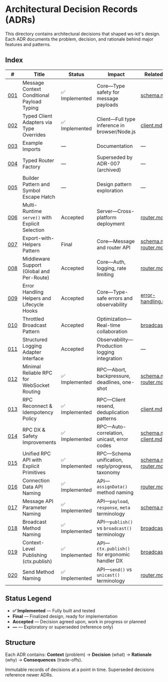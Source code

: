 # Architectural Decision Records (ADRs)

This directory contains architectural decisions that shaped ws-kit's design. Each ADR documents the problem, decision, and rationale behind major features and patterns.

## Index

| #                                                           | Title                                           | Status         | Impact                                           | Related Spec                                                     |
| ----------------------------------------------------------- | ----------------------------------------------- | -------------- | ------------------------------------------------ | ---------------------------------------------------------------- |
| [001](./001-message-context-conditional-payload-typing.md)  | Message Context Conditional Payload Typing      | ✅ Implemented | Core—Type safety for message payloads            | [schema.md](../specs/schema.md)                                  |
| [002](./002-typed-client-adapters.md)                       | Typed Client Adapters via Type Overrides        | ✅ Implemented | Client—Full type inference in browser/Node.js    | [client.md](../specs/client.md)                                  |
| [003](./003-example-imports.md)                             | Example Imports                                 | —              | Documentation                                    | —                                                                |
| [004](./archive/004-typed-router-factory.md)                | Typed Router Factory                            | —              | Superseded by ADR-007 (archived)                 | —                                                                |
| [005](./005-builder-pattern-and-symbol-escape-hatch.md)     | Builder Pattern and Symbol Escape Hatch         | —              | Design pattern exploration                       | —                                                                |
| [006](./006-multi-runtime-serve-with-explicit-selection.md) | Multi-Runtime `serve()` with Explicit Selection | Accepted       | Server—Cross-platform deployment                 | [router.md](../specs/router.md)                                  |
| [007](./007-export-with-helpers-pattern.md)                 | Export-with-Helpers Pattern                     | Final          | Core—Message and router API                      | [schema.md](../specs/schema.md), [router.md](../specs/router.md) |
| [008](./008-middleware-support.md)                          | Middleware Support (Global and Per-Route)       | Accepted       | Core—Auth, logging, rate limiting                | [router.md](../specs/router.md)                                  |
| [009](./009-error-handling-and-lifecycle-hooks.md)          | Error Handling Helpers and Lifecycle Hooks      | Accepted       | Core—Type-safe errors and observability          | [error-handling.md](../specs/error-handling.md)                  |
| [010](./010-throttled-broadcast-pattern.md)                 | Throttled Broadcast Pattern                     | Accepted       | Optimization—Real-time collaboration             | [broadcasting.md](../specs/broadcasting.md)                      |
| [011](./011-structured-logging-adapter.md)                  | Structured Logging Adapter Interface            | Accepted       | Observability—Production logging integration     | —                                                                |
| [012](./012-rpc-minimal-reliable.md)                        | Minimal Reliable RPC for WebSocket Routing      | ✅ Implemented | RPC—Abort, backpressure, deadlines, one-shot     | [schema.md](../specs/schema.md), [router.md](../specs/router.md) |
| [013](./013-rpc-reconnect-idempotency.md)                   | RPC Reconnect & Idempotency Policy              | ✅ Implemented | RPC—Client resend, deduplication patterns        | [client.md](../specs/client.md)                                  |
| [014](./014-rpc-dx-safety-improvements.md)                  | RPC DX & Safety Improvements                    | ✅ Implemented | RPC—Auto-correlation, unicast, error codes       | [schema.md](../specs/schema.md), [client.md](../specs/client.md) |
| [015](./015-unified-rpc-api-design.md)                      | Unified RPC API with Explicit Primitives        | ✅ Implemented | RPC—Schema unification, reply/progress, taxonomy | [schema.md](../specs/schema.md), [router.md](../specs/router.md) |
| [016](./016-connection-data-api-naming.md)                  | Connection Data API Naming                      | ✅ Implemented | API—`assignData()` method naming                 | [router.md](../specs/router.md)                                  |
| [017](./017-message-api-parameter-naming.md)                | Message API Parameter Naming                    | ✅ Implemented | API—`payload`, `response`, `meta` terminology    | [schema.md](../specs/schema.md)                                  |
| [018](./018-broadcast-method-naming.md)                     | Broadcast Method Naming                         | ✅ Implemented | API—`publish()` vs `broadcast()` terminology     | [broadcasting.md](../specs/broadcasting.md)                      |
| [019](./019-ctx-publish-convenience-method.md)              | Context-Level Publishing (ctx.publish)          | ✅ Implemented | API—`ctx.publish()` for ergonomic handler DX     | [broadcasting.md](../specs/broadcasting.md)                      |
| [020](./020-send-method-naming.md)                          | Send Method Naming                              | ✅ Implemented | API—`send()` vs `unicast()` terminology          | [router.md](../specs/router.md)                                  |

## Status Legend

- **✅ Implemented** — Fully built and tested
- **Final** — Finalized design, ready for implementation
- **Accepted** — Decision agreed upon, work in progress or planned
- **—** — Exploratory or superseded (reference only)

## Structure

Each ADR contains: **Context** (problem) → **Decision** (what) → **Rationale** (why) → **Consequences** (trade-offs).

Immutable records of decisions at a point in time. Superseded decisions reference newer ADRs.
